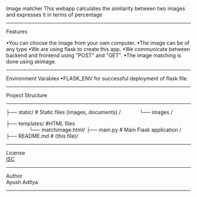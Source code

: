 Image matcher
This webapp calculates the similarity between two images and expresses it in terms of percentage
__________________________
Features 


•You can choose the image from your own computer. 
•The image can be of any type
•We are using flask to create this app.
•We communicate between backend and frontend using "POST" and "GET".
•The image matching is done using skimage.

__________________________
Environment Varables
•FLASK_ENV for successful deployment of flask file.
__________________

Project Structure
_________________
├── static/ # Static files (images, documents)  /
&nbsp;&nbsp;&nbsp;&nbsp;&nbsp;&nbsp;&nbsp;&nbsp;&nbsp;&nbsp;&nbsp;&nbsp;└── images /                  
       
├── templates/         #HTML files  
&nbsp;&nbsp;&nbsp;&nbsp;&nbsp;&nbsp;&nbsp;&nbsp;&nbsp;&nbsp;&nbsp;&nbsp;&nbsp;&nbsp;&nbsp; └── matchimage.html/
├── main.py # Main Flask application  /
├── README.md # (this file)/  
________________________
License  
[ISC](https://github.com/Engineer2027-boy/PopulationProjectionofG20countries/blob/main/LICENSE)
_________________________
Author  
Ayush Aditya
__________________________

